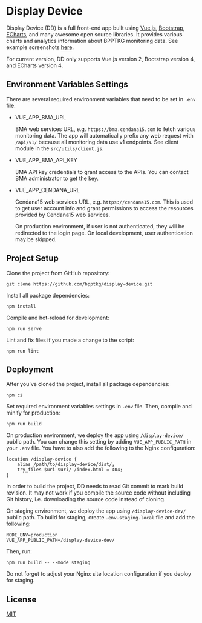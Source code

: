 # Display Device

Display Device (DD) is a full front-end app built using
[Vue.js](https://vuejs.org/), [Bootstrap](https://getbootstrap.com/),
[ECharts](https://echarts.apache.org/), and many awesome open source libraries.
It provides various charts and analytics information about BPPTKG monitoring
data. See example screenshots [here](./resources/screenshot.png).

For current version, DD only supports Vue.js version 2, Bootstrap version 4, and
ECharts version 4.

## Environment Variables Settings

There are several required environment variables that need to be set in `.env`
file:

- VUE_APP_BMA_URL

  BMA web services URL, e.g. `https://bma.cendana15.com` to fetch various
  monitoring data. The app will automatically prefix any web request with
  `/api/v1/` because all monitoring data use v1 endpoints. See client module in
  the `src/utils/client.js`.

- VUE_APP_BMA_API_KEY

  BMA API key credentials to grant access to the APIs. You can contact BMA
  administrator to get the key.

- VUE_APP_CENDANA_URL

  Cendana15 web services URL, e.g. `https://cendana15.com`. This is used to get
  user account info and grant permissions to access the resources provided by
  Cendana15 web services.

  On production environment, if user is not authenticated, they will be
  redirected to the login page. On local development, user authentication may be
  skipped.

## Project Setup

Clone the project from GitHub repository:

    git clone https://github.com/bpptkg/display-device.git

Install all package dependencies:

    npm install

Compile and hot-reload for development:

    npm run serve

Lint and fix files if you made a change to the script:

    npm run lint

## Deployment

After you've cloned the project, install all package dependencies:

    npm ci

Set required environment variables settings in `.env` file. Then, compile and
minify for production:

    npm run build

On production environment, we deploy the app using `/display-device/` public
path. You can change this setting by adding `VUE_APP_PUBLIC_PATH` in your `.env`
file. You have to also add the following to the Nginx configuration:

    location /display-device {
        alias /path/to/display-device/dist/;
        try_files $uri $uri/ /index.html = 404;
    }

In order to build the project, DD needs to read Git commit to mark build
revision. It may not work if you compile the source code without including Git
history, i.e. downloading the source code instead of cloning.

On staging environment, we deploy the app using `/display-device-dev/` public
path. To build for staging, create `.env.staging.local` file and add the
following:

    NODE_ENV=production
    VUE_APP_PUBLIC_PATH=/display-device-dev/

Then, run:

    npm run build -- --mode staging

Do not forget to adjust your Nginx site location configuration if you deploy for
staging.

## License

[MIT](https://github.com/bpptkg/display-device/blob/master/LICENSE)
